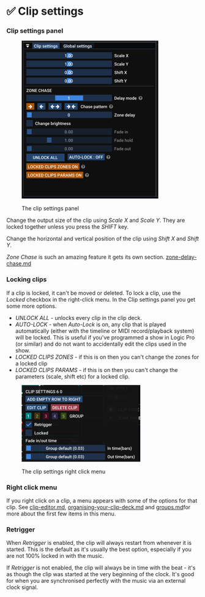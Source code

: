 # ✅ Clip settings

### Clip settings panel

<figure><img src="../../.gitbook/assets/clip-settings-clip-settings-panel" alt="" width="357"><figcaption><p>The clip settings panel</p></figcaption></figure>

Change the output size of the clip using _Scale X_ and _Scale Y_. They are locked together unless you press the _SHIFT_ key.&#x20;

Change the horizontal and vertical position of the clip using _Shift X_ and _Shift Y_.

_Zone Chase_ is such an amazing feature it gets its own section. [zone-delay-chase.md](zone-delay-chase.md "mention")

### Locking clips

If a clip is locked, it can't be moved or deleted. To lock a clip, use the _Locked_ checkbox in the right-click menu. In the Clip settings panel you get some more options.

* _UNLOCK ALL -_ unlocks every clip in the clip deck.&#x20;
* _AUTO-LOCK_ - when _Auto-Lock_ is on, any clip that is played automatically (either with the timeline or MIDI record/playback system) will be locked. This is useful if you've programmed a show in Logic Pro (or similar) and do not want to accidentally edit the clips used in the show.&#x20;
* _LOCKED CLIPS ZONES_ - if this is on then you can't change the zones for a locked clip
* _LOCKED CLIPS PARAMS_ - if this is on then you can't change the parameters (scale, shift etc) for a locked clip.&#x20;

<figure><img src="../../.gitbook/assets/clip-settings-right-click-menu" alt="" width="310"><figcaption><p>The clip settings right click menu</p></figcaption></figure>

### Right click menu

If you right click on a clip, a menu appears with some of the options for that clip. See [clip-editor.md](../../designing-content/clip-editor.md "mention"), [organising-your-clip-deck.md](../../designing-content/organising-your-clip-deck.md "mention") and [groups.md](groups.md "mention")for more about the first few items in this menu.&#x20;

### Retrigger

When _Retrigger_ is enabled, the clip will always restart from whenever it is started. This is the default as it's usually the best option, especially if you are not 100% locked in with the music.&#x20;

If _Retrigger_ is not enabled, the clip will always be in time with the beat - it's as though the clip was started at the very beginning of the clock. It's good for when you are synchronised perfectly with the music via an external clock signal. &#x20;



